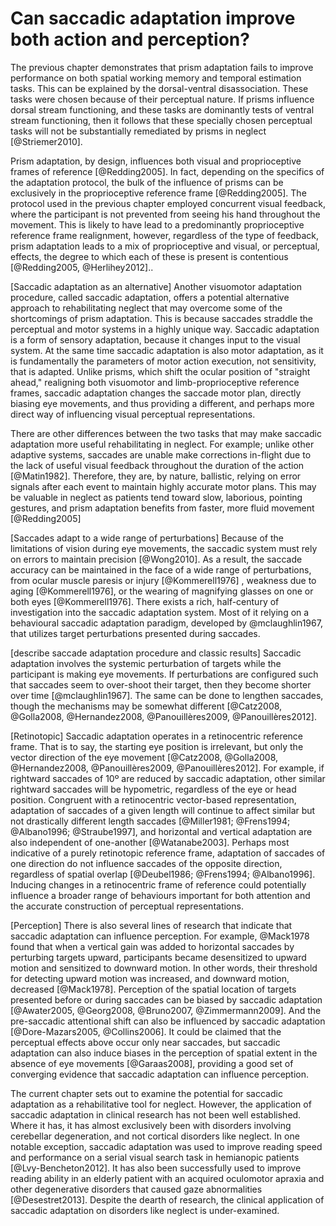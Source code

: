 Can saccadic adaptation improve both action and perception?
===========================================================

The previous chapter demonstrates that prism adaptation fails to
improve performance on both spatial working memory and temporal
estimation tasks. This can be explained by the dorsal-ventral
disassociation. These tasks were chosen because of their
perceptual nature. If prisms influence dorsal stream functioning,
and these tasks are dominantly tests of ventral stream
functioning, then it follows that these specially chosen
perceptual tasks will not be substantially remediated by prisms in
neglect [@Striemer2010].

Prism adaptation, by design, influences both visual and
proprioceptive frames of reference [@Redding2005]. In fact,
depending on the specifics of the adaptation protocol, the bulk of
the influence of prisms can be exclusively in the proprioceptive
reference frame [@Redding2005]. The protocol used in the previous
chapter employed concurrent visual feedback, where the participant
is not prevented from seeing his hand throughout the movement.
This is likely to have lead to a predominantly proprioceptive
reference frame realignment, however, regardless of the type of
feedback, prism adaptation leads to a mix of proprioceptive and
visual, or perceptual, effects, the degree to which each of these
is present is contentious [@Redding2005, @Herlihey2012]..

[Saccadic adaptation as an alternative] Another visuomotor
adaptation procedure, called saccadic adaptation, offers a
potential alternative approach to rehabilitating neglect that may
overcome some of the shortcomings of prism adaptation. This is
because saccades straddle the perceptual and motor systems in a
highly unique way. Saccadic adaptation is a form of sensory
adaptation, because it changes input to the visual system. At the
same time saccadic adaptation is also motor adaptation, as it is
fundamentally the parameters of motor action execution, not
sensitivity, that is adapted. Unlike prisms, which shift the
ocular position of "straight ahead," realigning both visuomotor
and limb-proprioceptive reference frames, saccadic adaptation
changes the saccade motor plan, directly biasing eye movements,
and thus providing a different, and perhaps more direct way of
influencing visual perceptual representations.

There are other differences between the two tasks that may make
saccadic adaptation more useful rehabilitating in neglect. For
example; unlike other adaptive systems, saccades are unable make
corrections in-flight due to the lack of useful visual feedback
throughout the duration of the action [@Matin1982]. Therefore,
they are, by nature, ballistic, relying on error signals after
each event to maintain highly accurate motor plans. This may be
valuable in neglect as patients tend toward slow, laborious,
pointing gestures, and prism adaptation benefits from faster, more
fluid movement [@Redding2005]

[Saccades adapt to a wide range of perturbations] Because of the
limitations of vision during eye movements, the saccadic system
must rely on errors to maintain precision [@Wong2010]. As a
result, the saccade accuracy can be maintained in the face of a
wide range of perturbations, from ocular muscle paresis or injury
[@Kommerell1976] , weakness due to aging [@Kommerell1976], or the
wearing of magnifying glasses on one or both eyes
[@Kommerell1976]. There exists a rich, half-century of
investigation into the saccadic adaptation system. Most of it
relying on a behavioural saccadic adaptation paradigm, developed
by @mclaughlin1967, that utilizes target perturbations presented
during saccades.

[describe saccade adaptation procedure and classic results]
Saccadic adaptation involves the systemic perturbation of targets
while the participant is making eye movements. If perturbations
are configured such that saccades seem to over-shoot their target,
then they become shorter over time [@mclaughlin1967]. The same can
be done to lengthen saccades, though the mechanisms may be
somewhat different [@Catz2008, @Golla2008, @Hernandez2008,
@Panouillères2009, @Panouillères2012].

[Retinotopic] Saccadic adaptation operates in a retinocentric
reference frame. That is to say, the starting eye position is
irrelevant, but only the vector direction of the eye movement
[@Catz2008, @Golla2008, @Hernandez2008, @Panouillères2009,
@Panouillères2012]. For example, if rightward saccades of
10º are reduced by saccadic adaptation, other similar
rightward saccades will be hypometric, regardless of the eye or
head position. Congruent with a retinocentric vector-based
representation, adaptation of saccades of a given length will
continue to affect similar but not drastically different length
saccades [@Miller1981; @Frens1994; @Albano1996; @Straube1997], and
horizontal and vertical adaptation are also independent of
one-another [@Watanabe2003]. Perhaps most indicative of a purely
retinotopic reference frame, adaptation of saccades of one
direction do not influence saccades of the opposite direction,
regardless of spatial overlap [@Deubel1986; @Frens1994;
@Albano1996]. Inducing changes in a retinocentric frame of
reference could potentially influence a broader range of
behaviours important for both attention and the accurate
construction of perceptual representations.

[Perception] There is also several lines of research that indicate
that saccadic adaptation can influence perception. For example,
@Mack1978 found that when a vertical gain was added to horizontal
saccades by perturbing targets upward, participants became
desensitized to upward motion and sensitized to downward motion.
In other words, their threshold for detecting upward motion was
increased, and downward motion, decreased [@Mack1978]. Perception
of the spatial location of targets presented before or during
saccades can be biased by saccadic adaptation [@Awater2005,
@Georg2008, @Bruno2007, @Zimmermann2009]. And the pre-saccadic
attentional shift can also be influenced by saccadic adaptation
[@Dore-Mazars2005, @Collins2006]. It could be claimed that the
perceptual effects above occur only near saccades, but saccadic
adaptation can also induce biases in the perception of spatial
extent in the absence of eye movements [@Garaas2008], providing a
good set of converging evidence that saccadic adaptation can
influence perception.

The current chapter sets out to examine the potential for saccadic
adaptation as a rehabilitative tool for neglect. However, the
application of saccadic adaptation in clinical research has not
been well established. Where it has, it has almost exclusively
been with disorders involving cerebellar degeneration, and not
cortical disorders like neglect. In one notable exception,
saccadic adaptation was used to improve reading speed and
performance on a serial visual search task in hemianopic patients
[@Lvy-Bencheton2012]. It has also been successfully used to
improve reading ability in an elderly patient with an acquired
oculomotor apraxia and other degenerative disorders that caused
gaze abnormalities [@Desestret2013]. Despite the dearth of
research, the clinical application of saccadic adaptation on
disorders like neglect is under-examined.

